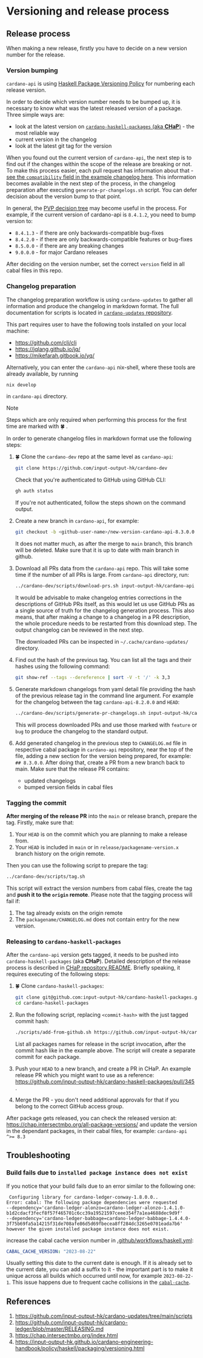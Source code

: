 # Versioning and release process

## Release process

When making a new release, firstly you have to decide on a new version number for the release.

### Version bumping
`cardano-api` is using [Haskell Package Versioning Policy](https://pvp.haskell.org/) for numbering each release version.

In order to decide which version number needs to be bumped up, it is necessary to know what was the latest released version of a package.
Three simple ways are:
* look at the latest version on [`cardano-haskell-packages` (aka **CHaP**)](https://chap.intersectmbo.org/index.html) - the most reliable way
* current version in the changelog
* look at the latest git tag for the version

When you found out the current version of `cardano-api`, the next step is to find out if the changes within the scope of the release are breaking or not.
To make this process easier, each pull request has information about that - [see the `compatibility` field in the example changelog here](https://github.com/input-output-hk/cardano-api/pull/53).
This information becomes available in the next step of the process, in the changelog preparation after executing `generate-pr-changelogs.sh` script.
You can defer decision about the version bump to that point.

In general, the [PVP decision tree](https://pvp.haskell.org/#decision-tree) may become useful in the process.
For example, if the current version of cardano-api is `8.4.1.2`, you need to bump version to:
* `8.4.1.3` - if there are only backwards-compatible bug-fixes
* `8.4.2.0` - if there are only backwards-compatible features or bug-fixes
* `8.5.0.0` - if there are any breaking changes
* `9.0.0.0` - for major Cardano releases

After deciding on the version number, set the correct `version` field in all cabal files in this repo.

### Changelog preparation
The changelog preparation workflow is using `cardano-updates` to gather all information and produce the changelog in markdown format.
The full documentation for scripts is located in [`cardano-updates` repository](https://github.com/input-output-hk/cardano-updates/blob/main/scripts/README.md).

This part requires user to have the following tools installed on your local machine:
* https://github.com/cli/cli
* https://jqlang.github.io/jq/
* https://mikefarah.gitbook.io/yq/

Alternatively, you can enter the `cardano-api` nix-shell, where these tools are already available, by running
```bash
nix develop
```
in `cardano-api` directory.

>[!NOTE]
> Steps which are only required when performing this process for the first time are marked with :four_leaf_clover: .

In order to generate changelog files in markdown format use the following steps:

1. :four_leaf_clover: Clone the `cardano-dev` repo at the same level as `cardano-api`:
    ```bash
    git clone https://github.com/input-output-hk/cardano-dev
    ```
    Check that you're authenticated to GitHub using GitHub CLI:
    ```bash
    gh auth status
    ```
    If you're not authenticated, follow the steps shown on the command output.

1. Create a new branch in `cardano-api`, for example:
    ```bash
    git checkout -b <github-user-name>/new-version-cardano-api-8.3.0.0
    ```
    It does not matter much, as after the merge to `main` branch, this branch will be deleted.
    Make sure that it is up to date with main branch in github.

1. Download all PRs data from the `cardano-api` repo.
    This will take some time if the number of all PRs is large. From `cardano-api` directory, run:
    ```bash
    ../cardano-dev/scripts/download-prs.sh input-output-hk/cardano-api
    ```
    It would be advisable to make changelog entries corrections in the descriptions of GitHub PRs itself, as this would let us use GitHub PRs as a single source of truth for the changelog generation process.
    This also means, that after making a change to a changelog in a PR description, the whole procedure needs to be restarted from this download step.
    The output changelog can be reviewed in the next step.

    The downloaded PRs can be inspected in `~/.cache/cardano-updates/` directory.

1. Find out the hash of the previous tag.
    You can list all the tags and their hashes using the following command:
    ```bash
    git show-ref --tags --dereference | sort -V -t '/' -k 3,3
    ```

1. Generate markdown changelogs from yaml detail file providing the hash of the previous release tag in the command line argument.
    For example for the changelog between the tag `cardano-api-8.2.0.0` and `HEAD`:
    ```bash
    ../cardano-dev/scripts/generate-pr-changelogs.sh input-output-hk/cardano-api 89fd11781d8ba19ce50f516ecef30607d2e704e8..HEAD
    ```
    This will process downloaded PRs and use those marked with `feature` or `bug` to produce the changelog to the standard output.

1. Add generated changelog in the previous step to `CHANGELOG.md` file in respective cabal package in `cardano-api` repository, near the top of the file, adding a new section for the version being prepared, for example: `## 8.3.0.0`.
    After doing that, create a PR from a new branch back to main.
    Make sure that the release PR contains:
    * updated changelogs
    * bumped version fields in cabal files

### Tagging the commit
**After merging of the release PR** into the `main` or release branch, prepare the tag.
Firstly, make sure that:
1. Your `HEAD` is on the commit which you are planning to make a release from.
1. Your `HEAD` is included in `main` or in `release/packagename-version.x` branch history on the origin remote.

Then you can use the following script to prepare the tag:
```bash
../cardano-dev/scripts/tag.sh
```
This script will extract the version numbers from cabal files, create the tag and **push it to the `origin` remote**.
Please note that the tagging process will fail if:
1. The tag already exists on the origin remote
1. The `packagename/CHANGELOG.md` does not contain entry for the new version.

### Releasing to `cardano-haskell-packages`
After the `cardano-api` version gets tagged, it needs to be pushed into `cardano-haskell-packages` (aka **CHaP**).
Detailed description of the release process is described in [CHaP repository README](https://github.com/input-output-hk/cardano-haskell-packages#how-to-add-a-new-package-version).
Briefly speaking, it requires executing of the following steps:

1. :four_leaf_clover:  Clone `cardano-haskell-packages`:
    ```bash
    git clone git@github.com:input-output-hk/cardano-haskell-packages.git
    cd cardano-haskell-packages
    ```

1.  Run the following script, replacing `<commit-hash>` with the just tagged commit hash:
    ```bash
    ./scripts/add-from-github.sh https://github.com/input-output-hk/cardano-api <commit-hash> cardano-api cardano-api-gen
    ```
    List all packages names for release in the script invocation, after the commit hash like in the example above.
    The script will create a separate commit for each package.

1. Push your `HEAD` to a new branch, and create a PR in CHaP.
    An example release PR which you might want to use as a reference: https://github.com/input-output-hk/cardano-haskell-packages/pull/345 .

1. Merge the PR - you don't need additional approvals for that if you belong to the correct GitHub access group.

After package gets released, you can check the released version at: https://chap.intersectmbo.org/all-package-versions/ and update the version in the dependant packages, in their cabal files, for example: `cardano-api ^>= 8.3`

## Troubleshooting

### Build fails due to `installed package instance does not exist`
If you notice that your build fails due to an error similar to the following one:
```
 Configuring library for cardano-ledger-conway-1.8.0.0..
Error: cabal: The following package dependencies were requested
--dependency='cardano-ledger-alonzo=cardano-ledger-alonzo-1.4.1.0-b1d2cdacf3fecf8f57f465701c6cc39a19521597ceee354f7a1ea4688dec9d9f'
--dependency='cardano-ledger-babbage=cardano-ledger-babbage-1.4.4.0-3f75b69fa5a14215f31de708afe86d5d69fbecea8ff284dc3265e0701eada7b6'
however the given installed package instance does not exist.
```
increase the cabal cache version number in [.github/workflows/haskell.yml](.github/workflows/haskell.yml):
```yaml
CABAL_CACHE_VERSION: "2023-08-22"
```
Usually setting this date to the current date is enough.
If it is already set to the current date, you can add a suffix to it - the important part is to make it unique across all builds which occurred until now, for example `2023-08-22-1`.
This issue happens due to frequent cache collisions in the [`cabal-cache`](https://github.com/haskell-works/cabal-cache).

## References
1. https://github.com/input-output-hk/cardano-updates/tree/main/scripts
1. https://github.com/input-output-hk/cardano-ledger/blob/master/RELEASING.md
1. https://chap.intersectmbo.org/index.html
1. https://input-output-hk.github.io/cardano-engineering-handbook/policy/haskell/packaging/versioning.html

<!-- vim: set spell textwidth=0: -->

